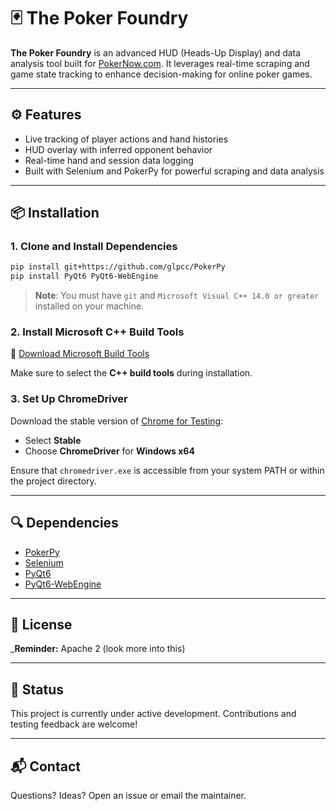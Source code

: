 # 🃏 The Poker Foundry

**The Poker Foundry** is an advanced HUD (Heads-Up Display) and data analysis tool built for [PokerNow.com](https://www.pokernow.club/). It leverages real-time scraping and game state tracking to enhance decision-making for online poker games.

---

## ⚙️ Features

- Live tracking of player actions and hand histories  
- HUD overlay with inferred opponent behavior  
- Real-time hand and session data logging  
- Built with Selenium and PokerPy for powerful scraping and data analysis  

---

## 📦 Installation

### 1. Clone and Install Dependencies

```bash
pip install git+https://github.com/glpcc/PokerPy
pip install PyQt6 PyQt6-WebEngine
```

> **Note**: You must have `git` and `Microsoft Visual C++ 14.0 or greater` installed on your machine.

### 2. Install Microsoft C++ Build Tools

🔧 [Download Microsoft Build Tools](https://visualstudio.microsoft.com/visual-cpp-build-tools/)

Make sure to select the **C++ build tools** during installation.

### 3. Set Up ChromeDriver

Download the stable version of [Chrome for Testing](https://googlechromelabs.github.io/chrome-for-testing/):

- Select **Stable**
- Choose **ChromeDriver** for **Windows x64**

Ensure that `chromedriver.exe` is accessible from your system PATH or within the project directory.

---

## 🔍 Dependencies

- [PokerPy](https://github.com/glpcc/PokerPy)  
- [Selenium](https://www.selenium.dev/)  
- [PyQt6](https://pypi.org/project/PyQt6/)  
- [PyQt6-WebEngine](https://pypi.org/project/PyQt6-WebEngine/)

---

## 📄 License

_**Reminder:** Apache 2 (look more into this)

---

## 🚧 Status

This project is currently under active development. Contributions and testing feedback are welcome!

---

## 📬 Contact

Questions? Ideas? Open an issue or email the maintainer.
